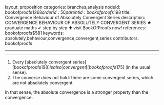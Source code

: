 layout: proposition
categories: branches,analysis
nodeid: bookofproofs$1268
orderid: 50
parentid: bookofproofs$198
title: Convergence Behaviour of Absolutely Convergent Series
description: CONVERGENCE BEHAVIOUR OF ABSOLUTELY CONVERGENT SERIES &#9733; graduate maths &#10004; step by step &#10010; visit BookOfProofs now!
references: bookofproofs$581
keywords: absolutely,behaviour,convergence,convergent,series
contributors: bookofproofs

---


---

1. Every [absolutely convergent series][bookofproofs$198] is also [convergent][bookofproofs$175] (in the usual sense).
1. The converse does not hold: there are some convergent series, which are not absolutely convergent.

In that sense, the absolute convergence is a stronger property than the convergence.
